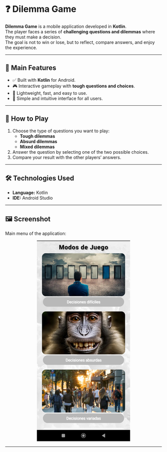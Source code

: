 # ❓ Dilemma Game

**Dilemma Game** is a mobile application developed in **Kotlin**.  
The player faces a series of **challenging questions and dilemmas** where they must make a decision.  
The goal is not to win or lose, but to reflect, compare answers, and enjoy the experience.  

---

## 📱 Main Features
- ✅ Built with **Kotlin** for Android.  
- 🎮 Interactive gameplay with **tough questions and choices**.  
- 🧩 Lightweight, fast, and easy to use.  
- 🎨 Simple and intuitive interface for all users.  

---

## 🚀 How to Play
1. Choose the type of questions you want to play:  
   - **Tough dilemmas**  
   - **Absurd dilemmas**  
   - **Mixed dilemmas**  
2. Answer the question by selecting one of the two possible choices.  
3. Compare your result with the other players’ answers.  

---

## 🛠️ Technologies Used
- **Language:** Kotlin  
- **IDE:** Android Studio  

---

## 🖼️ Screenshot

Main menu of the application:

<p align="center">
    <img src="menu.jpg" alt="Start Menu" width="300"/>
</p>

---

